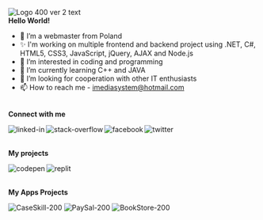 ![Logo 400 ver 2 text](https://github.com/imediasystem/imediasystem/assets/125789515/b749e32e-53a9-4081-abe1-7c66dcb2fca8)
<br>
<b>Hello World!</b>

- 👋 I’m a webmaster from Poland
- ✨ I'm working on multiple frontend and backend project using .NET, C#, HTML5, CSS3, JavaScript, jQuery, AJAX and Node.js
- 👀 I’m interested in coding and programming
- 🌱 I’m currently learning C++ and JAVA
- 💞️ I’m looking for cooperation with other IT enthusiasts
- 📫 How to reach me - imediasystem@hotmail.com

<br><b>Connect with me</b>

[<img align="left" alt="linked-in" src="https://img.shields.io/badge/linkedin-%230077B5.svg?&style=for-the-badge&logo=linkedin&logoColor=white" />](https://www.linkedin.com/company/101163318/admin/feed/posts/)
[<img align="left" alt="stack-overflow" src="https://img.shields.io/badge/stack%20overflow-FE7A16?logo=stack-overflow&logoColor=white&style=for-the-badge" />](https://stackoverflow.com/users/23424368/imedia-system?tab=profile)
[<img align="left" alt="facebook" src="https://img.shields.io/badge/facebook-%231877F2.svg?&style=for-the-badge&logo=facebook&logoColor=white" />](https://www.facebook.com/christoffg74/)
[<img align="left" alt="twitter" src="https://img.shields.io/badge/twitter-%231DA1F2.svg?&style=for-the-badge&logo=twitter&logoColor=white" />](https://twitter.com/iMediaSysteM)</br>


<br><b>My projects</b><br>

[<img align="left" alt="codepen" src="https://img.shields.io/badge/codepen-red.svg?&style=for-the-badge&logo=codepen&logoColor=white" />](https://codepen.io/imediasystem)
[<img align="left" alt="replit" src="https://img.shields.io/badge/replit-%2343853D.svg?&style=for-the-badge&logo=replit&logoColor=white" />](https://replit.com/@imediasystem)</br>

<br><b>My Apps Projects</b><br>

![CaseSkill-200](https://github.com/imediasystem/imediasystem/assets/125789515/184202c2-d371-48f6-9d64-14a52baa3d56)
![PaySal-200](https://github.com/imediasystem/imediasystem/assets/125789515/3ccb7154-0f67-4346-8895-a0c0cb778c72)
![BookStore-200](https://github.com/imediasystem/imediasystem/assets/125789515/a6c11279-efdf-41d0-8e44-725eace62de5)



<!---
imediasystem/imediasystem is a ✨ special ✨ repository because its `README.md` (this file) appears on your GitHub profile.
You can click the Preview link to take a look at your changes.
--->
